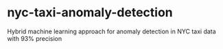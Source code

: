 # nyc-taxi-anomaly-detection
Hybrid machine learning approach for anomaly detection in NYC taxi data with 93% precision
